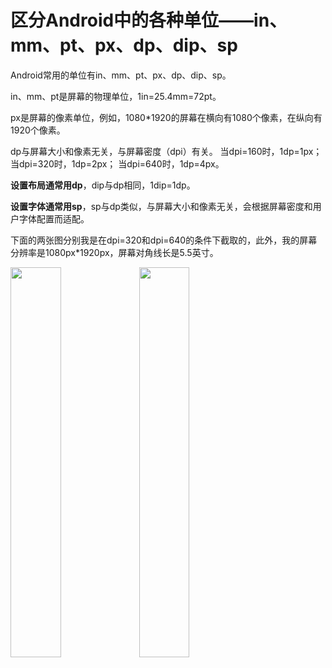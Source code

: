 # 区分Android中的各种单位——in、mm、pt、px、dp、dip、sp

Android常用的单位有in、mm、pt、px、dp、dip、sp。

in、mm、pt是屏幕的物理单位，1in=25.4mm=72pt。

px是屏幕的像素单位，例如，1080*1920的屏幕在横向有1080个像素，在纵向有1920个像素。

dp与屏幕大小和像素无关，与屏幕密度（dpi）有关。
当dpi=160时，1dp=1px；
当dpi=320时，1dp=2px；
当dpi=640时，1dp=4px。

**设置布局通常用dp**，dip与dp相同，1dip=1dp。

**设置字体通常用sp**，sp与dp类似，与屏幕大小和像素无关，会根据屏幕密度和用户字体配置而适配。

下面的两张图分别我是在dpi=320和dpi=640的条件下截取的，此外，我的屏幕分辨率是1080px*1920px，屏幕对角线长是5.5英寸。

<img src="https://img-blog.csdnimg.cn/2018110221434785.png" width="40%">
<img src="https://img-blog.csdnimg.cn/20181102214548536.png" width="40%">
